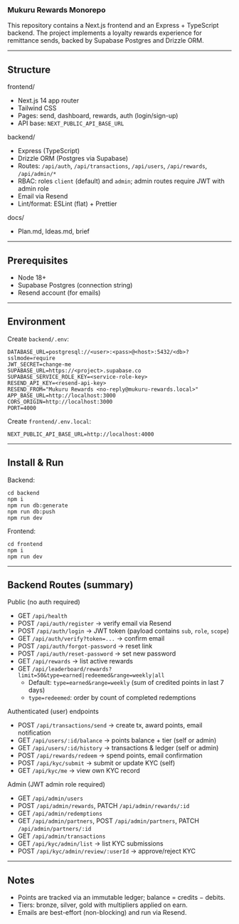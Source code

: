 ### Mukuru Rewards Monorepo

This repository contains a Next.js frontend and an Express + TypeScript backend. The project implements a loyalty rewards experience for remittance sends, backed by Supabase Postgres and Drizzle ORM.

---

## Structure

frontend/
- Next.js 14 app router
- Tailwind CSS
- Pages: send, dashboard, rewards, auth (login/sign-up)
- API base: `NEXT_PUBLIC_API_BASE_URL`

backend/
- Express (TypeScript)
- Drizzle ORM (Postgres via Supabase)
- Routes: `/api/auth`, `/api/transactions`, `/api/users`, `/api/rewards`, `/api/admin/*`
- RBAC: roles `client` (default) and `admin`; admin routes require JWT with admin role
- Email via Resend
- Lint/format: ESLint (flat) + Prettier

docs/
- Plan.md, Ideas.md, brief

---

## Prerequisites
- Node 18+
- Supabase Postgres (connection string)
- Resend account (for emails)

---

## Environment

Create `backend/.env`:
```
DATABASE_URL=postgresql://<user>:<pass>@<host>:5432/<db>?sslmode=require
JWT_SECRET=change-me
SUPABASE_URL=https://<project>.supabase.co
SUPABASE_SERVICE_ROLE_KEY=<service-role-key>
RESEND_API_KEY=<resend-api-key>
RESEND_FROM="Mukuru Rewards <no-reply@mukuru-rewards.local>"
APP_BASE_URL=http://localhost:3000
CORS_ORIGIN=http://localhost:3000
PORT=4000
```

Create `frontend/.env.local`:
```
NEXT_PUBLIC_API_BASE_URL=http://localhost:4000
```

---

## Install & Run

Backend:
```
cd backend
npm i
npm run db:generate
npm run db:push
npm run dev
```

Frontend:
```
cd frontend
npm i
npm run dev
```

---

## Backend Routes (summary)

Public (no auth required)
- GET `/api/health`
- POST `/api/auth/register` → verify email via Resend
- POST `/api/auth/login` → JWT token (payload contains `sub`, `role`, `scope`)
- GET `/api/auth/verify?token=...` → confirm email
- POST `/api/auth/forgot-password` → reset link
- POST `/api/auth/reset-password` → set new password
- GET `/api/rewards` → list active rewards
- GET `/api/leaderboard/rewards?limit=50&type=earned|redeemed&range=weekly|all`
  - Default: `type=earned&range=weekly` (sum of credited points in last 7 days)
  - `type=redeemed`: order by count of completed redemptions

Authenticated (user) endpoints
- POST `/api/transactions/send` → create tx, award points, email notification
- GET `/api/users/:id/balance` → points balance + tier (self or admin)
- GET `/api/users/:id/history` → transactions & ledger (self or admin)
- POST `/api/rewards/redeem` → spend points, email confirmation
- POST `/api/kyc/submit` → submit or update KYC (self)
- GET `/api/kyc/me` → view own KYC record

Admin (JWT admin role required)
- GET `/api/admin/users`
- POST `/api/admin/rewards`, PATCH `/api/admin/rewards/:id`
- GET `/api/admin/redemptions`
- GET `/api/admin/partners`, POST `/api/admin/partners`, PATCH `/api/admin/partners/:id`
- GET `/api/admin/transactions`
- GET `/api/kyc/admin/list` → list KYC submissions
- POST `/api/kyc/admin/review/:userId` → approve/reject KYC

---

## Notes
- Points are tracked via an immutable ledger; balance = credits − debits.
- Tiers: bronze, silver, gold with multipliers applied on earn.
- Emails are best-effort (non-blocking) and run via Resend.


